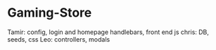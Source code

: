 # Gaming-Store
Tamir: config, login and homepage handlebars, front end js
chris: DB, seeds, css
Leo: controllers, modals